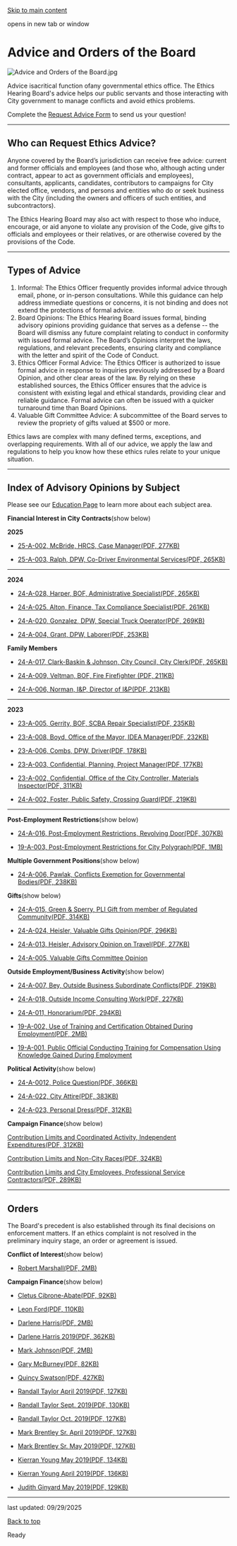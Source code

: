 [Skip to main content](https://www.pittsburghpa.gov/City-Government/Boards-Authorities-Commissions/List-of-Boards-Authorities-Commissions/Ethics-Hearing-Board/Advice-and-Orders#main-content)

opens in new tab or window

# Advice and Orders of the Board

![Advice and Orders of the Board.jpg](https://www.pittsburghpa.gov/files/assets/city/v/1/bac/documents/ehb/advice-and-orders-of-the-board.jpg?w=1200&h=400)

Advice isacritical function ofany governmental ethics office. The Ethics Hearing Board's advice helps our public servants and those interacting with City government to manage conflicts and avoid ethics problems.

Complete the [Request Advice Form](https://us.openforms.com/Form/b36ab35f-b417-4abb-b2bb-f05a48954424) to send us your question!

* * *

## Who can Request Ethics Advice?

Anyone covered by the Board’s jurisdiction can receive free advice: current and former officials and employees (and those who, although acting under contract, appear to act as government officials and employees), consultants, applicants, candidates, contributors to campaigns for City elected office, vendors, and persons and entities who do or seek business with the City (including the owners and officers of such entities, and subcontractors).

The Ethics Hearing Board may also act with respect to those who induce, encourage, or aid anyone to violate any provision of the Code, give gifts to officials and employees or their relatives, or are otherwise covered by the provisions of the Code.

* * *

## Types of Advice

1. Informal: The Ethics Officer frequently provides informal advice through email, phone, or in-person consultations. While this guidance can help address immediate questions or concerns, it is not binding and does not extend the protections of formal advice.
2. Board Opinions: The Ethics Hearing Board issues formal, binding advisory opinions providing guidance that serves as a defense -- the Board will dismiss any future complaint relating to conduct in conformity with issued formal advice. The Board’s Opinions interpret the laws, regulations, and relevant precedents, ensuring clarity and compliance with the letter and spirit of the Code of Conduct.
3. Ethics Officer Formal Advice: The Ethics Officer is authorized to issue formal advice in response to inquiries previously addressed by a Board Opinion, and other clear areas of the law. By relying on these established sources, the Ethics Officer ensures that the advice is consistent with existing legal and ethical standards, providing clear and reliable guidance. Formal advice can often be issued with a quicker turnaround time than Board Opinions.
4. Valuable Gift Committee Advice: A subcommittee of the Board serves to review the propriety of gifts valued at $500 or more.

Ethics laws are complex with many defined terms, exceptions, and overlapping requirements. With all of our advice, we apply the law and regulations to help you know how these ethics rules relate to your unique situation.

* * *

## Index of Advisory Opinions by Subject

Please see our [Education Page](https://www.pittsburghpa.gov/City-Government/Boards-Authorities-Commissions/List-of-Boards-Authorities-Commissions/Ethics-Hearing-Board/Education) to learn more about each subject area.

**Financial Interest in City Contracts**(show below)

**2025**

- [25-A-002, McBride, HRCS, Case Manager(PDF, 277KB)](https://www.pittsburghpa.gov/files/assets/city/v/1/bac/documents/ehb/advice-and-enforcement/25-a-002-rudy-mcbride-case-manager-pghpartnership-hrcs-signed.pdf "25-A-002 Rudy McBride Case Manager PghPartnership HRCS - signed.pdf")

- [25-A-003, Ralph, DPW, Co-Driver Environmental Services(PDF, 265KB)](https://www.pittsburghpa.gov/files/assets/city/v/1/bac/documents/ehb/advice-and-enforcement/25-a-003-pralph-ethics-advice-dpw-codriver-signed.pdf "25-A-003 PRalph Ethics Advice DPW CoDriver signed.pdf")


* * *

**2024**

- [24-A-028, Harper, BOF, Administrative Specialist(PDF, 265KB)](https://www.pittsburghpa.gov/files/assets/city/v/1/bac/documents/ehb/advice-and-enforcement/formal-advice-contracts-conflict-ura-administrative-specialist-bof.pdf "24-A-028 Harper URA DPCCAP Signed.pdf")

- [24-A-025, Alton, Finance, Tax Compliance Specialist(PDF, 261KB)](https://www.pittsburghpa.gov/files/assets/city/v/1/bac/documents/ehb/advice-and-enforcement/24-a-025-formal-advice-ura-finance-signed.pdf "24-A-025 Formal Advice URA Finance signed.pdf")


- [24-A-020, Gonzalez, DPW, Special Truck Operator(PDF, 269KB)](https://www.pittsburghpa.gov/files/assets/city/v/1/bac/documents/ehb/advice-and-enforcement/24-a-020-formal-advice-dpw-laborer-typo-fixed.pdf "24-A-020 Formal Advice DPW Laborer - TYPO FIXED.pdf")

- [24-A-004, Grant, DPW, Laborer(PDF, 253KB)](https://www.pittsburghpa.gov/files/assets/city/v/1/bac/documents/ehb/advice-and-enforcement/24391_24-a-004_formal_advice_tyler_grant_signed.pdf "24391_24-A-004_Formal_Advice_Tyler_Grant_Signed.pdf")


**Family Members**

- [24-A-017, Clark-Baskin & Johnson, City Council, City Clerk(PDF, 265KB)](https://www.pittsburghpa.gov/files/assets/city/v/1/bac/documents/ehb/advice-and-enforcement/25378_24-a-017_formal_advice_ura_clerk_family_member_kenneth_johnson.pdf)

- [24-A-009, Veltman, BOF, Fire Firefighter (PDF, 211KB)](https://www.pittsburghpa.gov/files/assets/city/v/1/bac/documents/ehb/advice-and-enforcement/24822_24-a-009_formal_advice_ura_fire_family_member.pdf)


- [24-A-006, Norman, I&P, Director of I&P(PDF, 213KB)](https://www.pittsburghpa.gov/files/assets/city/v/1/bac/documents/ehb/advice-and-enforcement/25271_24-a-005_formal_advice_ura_ip_family_member_signed.pdf)


* * *

**2023**

- [23-A-005, Gerrity, BOF, SCBA Repair Specialist(PDF, 235KB)](https://www.pittsburghpa.gov/files/assets/city/v/1/bac/documents/ehb/advice-and-enforcement/23622_23-a-005firescbaura.pdf)

- [23-A-008, Boyd, Office of the Mayor, IDEA Manager(PDF, 232KB)](https://www.pittsburghpa.gov/files/assets/city/v/1/bac/documents/ehb/advice-and-enforcement/23687_23-a-008_idea_manager_unredacted.pdf "23687_23-A-008_IDEA_Manager_Unredacted.pdf")

- [23-A-006, Combs, DPW, Driver(PDF, 178KB)](https://www.pittsburghpa.gov/files/assets/city/v/1/bac/documents/ehb/advice-and-enforcement/22430_23-a-006_eo_formal_advice.pdf "22430_23-A-006_EO_Formal_Advice.pdf")

- [23-A-003, Confidential, Planning, Project Manager(PDF, 177KB)](https://www.pittsburghpa.gov/files/assets/city/v/1/bac/documents/ehb/advice-and-enforcement/21790_23-a-003_program_mgr_financial_interestin_k.pdf "21790_23-A-003_Program_Mgr_Financial_Interestin_K.pdf")

- [23-A-002, Confidential, Office of the City Controller, Materials Inspector(PDF, 311KB)](https://www.pittsburghpa.gov/files/assets/city/v/1/bac/documents/ehb/advice-and-enforcement/21789_23-a-002_financial_interest_in_k.pdf "21789_23-A-002_Financial_Interest_in_K.pdf")

- [24-A-002, Foster, Public Safety, Crossing Guard(PDF, 219KB)](https://www.pittsburghpa.gov/files/assets/city/v/1/bac/documents/ehb/advice-and-enforcement/24149_24-a-002_formal_advice_dps_crossing_guard.pdf "24149_24-A-002_Formal_Advice_DPS_Crossing_Guard.pdf")


* * *

**Post-Employment Restrictions**(show below)

- [24-A-016, Post-Employment Restrictions, Revolving Door(PDF, 307KB)](https://www.pittsburghpa.gov/files/assets/city/v/1/bac/documents/ehb/advice-and-enforcement/24-a-016-revised-revolving-door-known-to-gov-body-signed.pdf "24-A-016 Revised Revolving Door Known to Gov Body signed (2) (2).pdf")

- [19-A-003, Post-Employment Restrictions for City Polygraph(PDF, 1MB)](https://www.pittsburghpa.gov/files/assets/city/v/1/bac/documents/ehb/advice-and-enforcement/7525_19-a-003_redacted.pdf)


**Multiple Government Positions**(show below)

- [24-A-006, Pawlak, Conflicts Exemption for Governmental Bodies(PDF, 238KB)](https://www.pittsburghpa.gov/files/assets/city/v/1/bac/documents/ehb/advice-and-enforcement/24748_24-a-006_intergovernmental_conflict_exemption.pdf)


**Gifts**(show below)

- [24-A-015, Green & Sperry, PLI Gift from member of Regulated Community(PDF, 314KB)](https://www.pittsburghpa.gov/files/assets/city/v/1/bac/documents/ehb/24-a-0015-pli-gift-from-member-of-regulated-community.pdf "Gift from member of regulated community.pdf")

- [24-A-024, Heisler, Valuable Gifts Opinion(PDF, 296KB)](https://www.pittsburghpa.gov/files/assets/city/v/1/bac/documents/ehb/advice-and-enforcement/24-a-024-heisler-valuable-gifts-opinion-signed.pdf "24-A-024 Heisler Valuable Gifts Opinion Signed.pdf")

- [24-A-013, Heisler, Advisory Opinion on Travel(PDF, 277KB)](https://www.pittsburghpa.gov/files/assets/city/v/1/bac/documents/ehb/advice-and-enforcement/24-a-013-vgc-aief-israel-july12-signed.pdf "24-A-013 VGC AIEF israel July12 signed.pdf")

- [24-A-005, Valuable Gifts Committee Opinion](https://apps.pittsburghpa.gov/redtail/images/24750_24-A-005_confidential_VGC_April_25_Correction.pdf)


**Outside Employment/Business Activity**(show below)

- [24-A-007, Bey, Outside Business Subordinate Conflicts(PDF, 219KB)](https://www.pittsburghpa.gov/files/assets/city/v/1/bac/documents/ehb/advice-and-enforcement/24749_24-a-007_subordinate_conflicts.pdf)

- [24-A-018, Outside Income Consulting Work(PDF, 227KB)](https://www.pittsburghpa.gov/files/assets/city/v/1/bac/documents/ehb/24-a-0018-confid-outside-income-consulting-work.pdf "Outside income consulting work.pdf")

- [24-A-011, Honorarium(PDF, 294KB)](https://www.pittsburghpa.gov/files/assets/city/v/1/bac/documents/ehb/advice-and-enforcement/final-24-a-0011-honorarium-confidential.pdf "FINAL 24-A-0011 - honorarium confidential.pdf")


- [19-A-002, Use of Training and Certification Obtained During Employment(PDF, 2MB)](https://www.pittsburghpa.gov/files/assets/city/v/1/bac/documents/ehb/advice-and-enforcement/7526_19-a-002_redacted.pdf)


- [19-A-001, Public Official Conducting Training for Compensation Using Knowledge Gained During Employment](https://apps.pittsburghpa.gov/redtail/images/4871_Advisory_Opinion_on_Public_Official_Conducting_Training_for_Compensation_Using_Knowledge_Gained_During_Employment.pdf)


**Political Activity**(show below)

- [24-A-0012, Police Question(PDF, 366KB)](https://www.pittsburghpa.gov/files/assets/city/v/1/bac/documents/ehb/24-a-0012-political-activity-police-question-signed.pdf "Political activity - police question signed.pdf")

- [24-A-022, City Attire(PDF, 383KB)](https://www.pittsburghpa.gov/files/assets/city/v/1/bac/documents/ehb/24-a-022-political-activity-city-attire-signed.pdf "Political Activity City Attire Signed.pdf")

- [24-A-023, Personal Dress(PDF, 312KB)](https://www.pittsburghpa.gov/files/assets/city/v/1/bac/documents/ehb/24-a-023-political-activity-personal-dress-signed.pdf "Political Activity, Personal Dress Signed.pdf")


**Campaign Finance**(show below)

[Contribution Limits and Coordinated Activity, Independent Expenditures(PDF, 312KB)](https://www.pittsburghpa.gov/files/assets/city/v/1/bac/documents/ehb/advice-and-enforcement/25-a-001-confidential-cf-indp-exp-final-signed.pdf "25-A-001 Confidential CF Indp Exp -Final signed.pdf")

[Contribution Limits and Non-City Races(PDF, 324KB)](https://www.pittsburghpa.gov/files/assets/city/v/1/bac/documents/ehb/advice-and-enforcement/25-a-004-confidential-cf-signed.pdf "25-A-004 Confidential CF - signed.pdf")

[Contribution Limits and City Employees, Professional Service Contractors(PDF, 289KB)](https://www.pittsburghpa.gov/files/assets/city/v/1/bac/documents/ehb/advice-and-enforcement/24-a-026-cf-contrib-limits-contractor-signed.pdf "24-A-026 - CF Contrib Limits, Contractor Signed.pdf")

* * *

## Orders

The Board's precedent is also established through its final decisions on enforcement matters. If an ethics complaint is not resolved in the preliminary inquiry stage, an order or agreement is issued.

**Conflict of Interest**(show below)

- [Robert Marshall(PDF, 2MB)](https://pittsburghpa.prelive.opencities.com/files/assets/city/v/1/bac/documents/ehb/advice-and-enforcement/5206_marshall_order.pdf)


**Campaign Finance**(show below)

- [Cletus Cibrone-Abate(PDF, 92KB)](https://pittsburghpa.prelive.opencities.com/files/assets/city/v/1/bac/documents/ehb/advice-and-enforcement/1121_cibrone-abate_decision_final.pdf)


- [Leon Ford(PDF, 110KB)](https://pittsburghpa.prelive.opencities.com/files/assets/city/v/1/bac/documents/ehb/advice-and-enforcement/7523_19-c-004_leon_ford_order.pdf)


- [Darlene Harris(PDF, 2MB)](https://pittsburghpa.prelive.opencities.com/files/assets/city/v/1/bac/documents/ehb/advice-and-enforcement/5204_dh_final_order.pdf)


- [Darlene Harris 2019(PDF, 362KB)](https://pittsburghpa.prelive.opencities.com/files/assets/city/v/1/bac/documents/ehb/advice-and-enforcement/7522_19-c-005_darlene_harris_order.pdf)


- [Mark Johnson(PDF, 2MB)](https://pittsburghpa.prelive.opencities.com/files/assets/city/v/1/bac/documents/ehb/advice-and-enforcement/5205_mj_final_order.pdf)


- [Gary McBurney(PDF, 82KB)](https://pittsburghpa.prelive.opencities.com/files/assets/city/v/1/bac/documents/ehb/advice-and-enforcement/1120_mcburney_decision_final.pdf)


- [Quincy Swatson(PDF, 427KB)](https://pittsburghpa.prelive.opencities.com/files/assets/city/v/1/bac/documents/ehb/advice-and-enforcement/7524_19-c-001_quincy_swatson_order.pdf)


- [Randall Taylor April 2019(PDF, 127KB)](https://pittsburghpa.prelive.opencities.com/files/assets/city/v/1/bac/documents/ehb/advice-and-enforcement/9484_19-c-017_randall_taylor__april_2019_campaign_finance_violation_.pdf)


- [Randall Taylor Sept. 2019(PDF, 130KB)](https://pittsburghpa.prelive.opencities.com/files/assets/city/v/1/bac/documents/ehb/advice-and-enforcement/9488_19-c-027_randall_taylor__sept._2019_campaign_finance_violation_.pdf)


- [Randall Taylor Oct. 2019(PDF, 127KB)](https://pittsburghpa.prelive.opencities.com/files/assets/city/v/1/bac/documents/ehb/advice-and-enforcement/9489_19-c-031_randall_taylor__oct._2019_campaign_finance_violation_.pdf)


- [Mark Brentley Sr. April 2019(PDF, 127KB)](https://pittsburghpa.prelive.opencities.com/files/assets/city/v/1/bac/documents/ehb/advice-and-enforcement/9486_19-c-024_mark_brentley_sr.__april_2019_campaign_finance_violation_.pdf)


- [Mark Brentley Sr. May 2019(PDF, 127KB)](https://pittsburghpa.prelive.opencities.com/files/assets/city/v/1/bac/documents/ehb/advice-and-enforcement/9487_19-c-025_mark_brentley_sr.__may_2019_campaign_finance_violation_.pdf)


- [Kierran Young May 2019(PDF, 134KB)](https://pittsburghpa.prelive.opencities.com/files/assets/city/v/1/bac/documents/ehb/advice-and-enforcement/9493_19-c-023_kierran_young__may_2019_campaign_finance_violation_.pdf)


- [Kierran Young April 2019(PDF, 136KB)](https://pittsburghpa.prelive.opencities.com/files/assets/city/v/1/bac/documents/ehb/advice-and-enforcement/9485_19-c-022_kierran_young__april_2019_campaign_finance_violation_.pdf)


- [Judith Ginyard May 2019(PDF, 129KB)](https://pittsburghpa.prelive.opencities.com/files/assets/city/v/1/bac/documents/ehb/advice-and-enforcement/9483_19-c-014_judith_ginyard__may_2019_campaign_finance_violation_.pdf)


* * *

last updated: 09/29/2025

[Back to top](https://www.pittsburghpa.gov/City-Government/Boards-Authorities-Commissions/List-of-Boards-Authorities-Commissions/Ethics-Hearing-Board/Advice-and-Orders#body-top)

Ready
